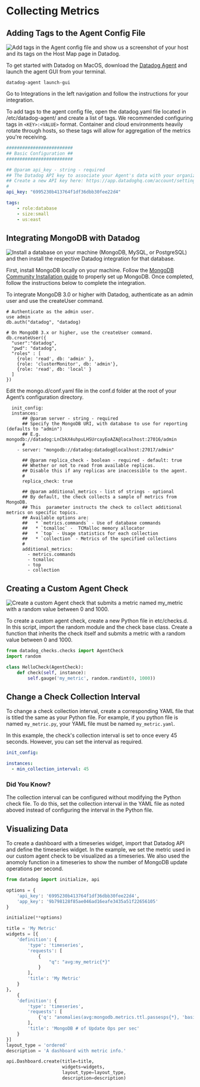# Collecting Metrics

## Adding Tags to the Agent Config File
![Add tags in the Agent config file and show us a screenshot of your host and its tags on the Host Map page in Datadog.
](https://user-images.githubusercontent.com/33497827/66730147-b898e180-ee1d-11e9-802d-11740702bc86.png) 

To get started with Datadog on MacOS, download the [Datadog Agent](https://docs.datadoghq.com/getting_started/agent/?tab=datadogussite) and launch the agent GUI from your terminal.

```Shell
datadog-agent launch-gui
```

Go to Integrations in the left navigation and follow the instructions for your integration.

To add tags to the agent config file, open the datadog.yaml file located in /etc/datadog-agent/ and create a list of tags. We recommended configuring tags in `<KEY>:<VALUE>` format. Container and cloud environments heavily rotate through hosts, so these tags will allow for aggregation of the metrics you're receiving.

```yaml
#########################
## Basic Configuration ##
#########################

## @param api_key - string - required
## The Datadog API key to associate your Agent's data with your organization.
## Create a new API key here: https://app.datadoghq.com/account/settings
#
api_key: "6995230b413764f1df36dbb30fee22d4"

tags:
    - role:database
    - size:small
    - us:east
```

## Integrating MongoDB with Datadog
![Install a database on your machine (MongoDB, MySQL, or PostgreSQL) and then install the respective Datadog integration for that database.](https://user-images.githubusercontent.com/33497827/66730236-60161400-ee1e-11e9-8272-fa10f7cb4efd.png)

First, install MongoDB locally on your machine. Follow the [MongoDB Community Installation guide](https://docs.mongodb.com/manual/tutorial/install-mongodb-on-os-x/) to properly set up MongoDB. Once completed, follow the instructions below to complete the integration.

To integrate MongoDB 3.0 or higher with Datadog, authenticate as an admin user and use the createUser command.
```Shell
# Authenticate as the admin user.
use admin
db.auth("datadog", "datadog)

# On MongoDB 3.x or higher, use the createUser command.
db.createUser({
  "user":"datadog",
  "pwd": "datadog",
  "roles" : [
    {role: 'read', db: 'admin' },
    {role: 'clusterMonitor', db: 'admin'},
    {role: 'read', db: 'local' }
  ]
})
```

Edit the mongo.d/conf.yaml file in the conf.d folder at the root of your Agent’s configuration directory.
```Shell
  init_config:
  instances:
      ## @param server - string - required
      ## Specify the MongoDB URI, with database to use for reporting (defaults to "admin")
      ## E.g. mongodb://datadog:LnCbkX4uhpuLHSUrcayEoAZA@localhost:27016/admin
      #
    - server: "mongodb://datadog:datadog@localhost:27017/admin"

      ## @param replica_check - boolean - required - default: true
      ## Whether or not to read from available replicas.
      ## Disable this if any replicas are inaccessible to the agent.
      #
      replica_check: true

      ## @param additional_metrics - list of strings - optional
      ## By default, the check collects a sample of metrics from MongoDB.
      ## This  parameter instructs the check to collect additional metrics on specific topics.
      ## Available options are:
      ##   * `metrics.commands` - Use of database commands
      ##   * `tcmalloc` -  TCMalloc memory allocator
      ##   * `top` - Usage statistics for each collection
      ##   * `collection` - Metrics of the specified collections
      #
      additional_metrics:
        - metrics.commands
        - tcmalloc
        - top
        - collection
```

## Creating a Custom Agent Check
![Create a custom Agent check that submits a metric named my_metric with a random value between 0 and 1000.
](https://user-images.githubusercontent.com/33497827/66730278-8d62c200-ee1e-11e9-83b5-24d102510c70.png)

To create a custom agent check, create a new Python file in etc/checks.d. In this script, import the random module and the check base class. Create a function that inherits the check itself and submits a metric with a random value between 0 and 1000.

```Python
from datadog_checks.checks import AgentCheck
import random

class HelloCheck(AgentCheck):
    def check(self, instance):
        self.gauge('my_metric', random.randint(0, 1000))
```

## Change a Check Collection Interval

To change a check collection interval, create a corresponding YAML file that is titled the same as your Python file. For example, if you python file is named `my_metric.py`, your YAML file must be named `my_metric.yaml`.

In this example, the check's collection interval is set to once every 45 seconds. However, you can set the interval as required.

```YAML
init_config:

instances:
  - min_collection_interval: 45
```

### Did You Know?
The collection interval can be configured without modifying the Python check file. To do this, set the collection interval in the YAML file as noted aboved instead of configuring the interval in the Python file.

## Visualizing Data
To create a dashboard with a timeseries widget, import that Datadog API and define the timeseries widget. In the example, we set the metric used in our custom agent check to be visualized as a timeseries. We also used the anomoly function in a timeseries to show the number of MongoDB update operations per second.

```Python
from datadog import initialize, api

options = {
    'api_key': '6995230b413764f1df36dbb30fee22d4',
    'app_key': '9b798128f85ae046ad16eafe3435a51f22656105'
}

initialize(**options)

title = 'My Metric'
widgets = [{
    'definition': {
        'type': 'timeseries',
        'requests': [
            {
                "q": "avg:my_metric{*}"
            }
        ],
        'title': 'My Metric'
    }
},
    {
    'definition': {
        'type': 'timeseries',
        'requests': [
            {'q': "anomalies(avg:mongodb.metrics.ttl.passesps{*}, 'basic', 2)"}
        ],
        'title': 'MongoDB # of Update Ops per sec'
    }
}]
layout_type = 'ordered'
description = 'A dashboard with metric info.'

api.Dashboard.create(title=title,
                     widgets=widgets,
                     layout_type=layout_type,
                     description=description)
```
